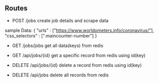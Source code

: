 ## Routes

- POST /jobs
create job details and scrape data

sample Data: 
    {
        "urls" : ["https://www.worldometers.info/coronavirus/"],
        "css_selectors" : [".maincounter-number"]
    }

- GET /jobs/jobs
get all data(keys) from redis

- GET /api/jobs/{id}
get a specific record from redis using id(key)

- DELETE /api/jobs/{id}
delete a record from redis using id(key)

- DELETE /api/jobs
delete all records from redis